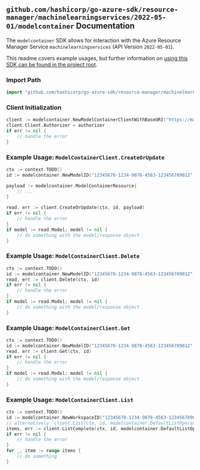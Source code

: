 
## `github.com/hashicorp/go-azure-sdk/resource-manager/machinelearningservices/2022-05-01/modelcontainer` Documentation

The `modelcontainer` SDK allows for interaction with the Azure Resource Manager Service `machinelearningservices` (API Version `2022-05-01`).

This readme covers example usages, but further information on [using this SDK can be found in the project root](https://github.com/hashicorp/go-azure-sdk/tree/main/docs).

### Import Path

```go
import "github.com/hashicorp/go-azure-sdk/resource-manager/machinelearningservices/2022-05-01/modelcontainer"
```


### Client Initialization

```go
client := modelcontainer.NewModelContainerClientWithBaseURI("https://management.azure.com")
client.Client.Authorizer = authorizer
if err != nil {
	// handle the error
}
```


### Example Usage: `ModelContainerClient.CreateOrUpdate`

```go
ctx := context.TODO()
id := modelcontainer.NewModelID("12345678-1234-9876-4563-123456789012", "example-resource-group", "workspaceValue", "nameValue")

payload := modelcontainer.ModelContainerResource{
	// ...
}

read, err := client.CreateOrUpdate(ctx, id, payload)
if err != nil {
	// handle the error
}
if model := read.Model; model != nil {
	// do something with the model/response object
}
```


### Example Usage: `ModelContainerClient.Delete`

```go
ctx := context.TODO()
id := modelcontainer.NewModelID("12345678-1234-9876-4563-123456789012", "example-resource-group", "workspaceValue", "nameValue")
read, err := client.Delete(ctx, id)
if err != nil {
	// handle the error
}
if model := read.Model; model != nil {
	// do something with the model/response object
}
```


### Example Usage: `ModelContainerClient.Get`

```go
ctx := context.TODO()
id := modelcontainer.NewModelID("12345678-1234-9876-4563-123456789012", "example-resource-group", "workspaceValue", "nameValue")
read, err := client.Get(ctx, id)
if err != nil {
	// handle the error
}
if model := read.Model; model != nil {
	// do something with the model/response object
}
```


### Example Usage: `ModelContainerClient.List`

```go
ctx := context.TODO()
id := modelcontainer.NewWorkspaceID("12345678-1234-9876-4563-123456789012", "example-resource-group", "workspaceValue")
// alternatively `client.List(ctx, id, modelcontainer.DefaultListOperationOptions())` can be used to do batched pagination
items, err := client.ListComplete(ctx, id, modelcontainer.DefaultListOperationOptions())
if err != nil {
	// handle the error
}
for _, item := range items {
	// do something
}
```
